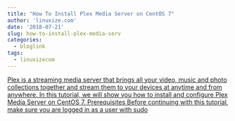 ```yaml
---
title: "How To Install Plex Media Server on CentOS 7"
author: 'linuxize.com'
date: '2018-07-21'
slug: how-to-install-plex-media-serv
categories:
  - bloglink
tags:
  - linuxizecom
---
```


[Plex is a streaming media server that brings all your video, music and photo collections together and stream them to your devices at anytime and from anywhere. In this tutorial, we will show you how to install and configure Plex Media Server on CentOS 7. Prerequisites Before continuing with this tutorial, make sure you are logged in as a user with sudo<i class="fas fa-external-link-alt"></i>](https://linuxize.com/post/how-to-install-plex-media-server-on-centos-7/)


